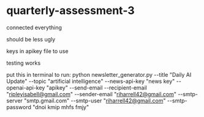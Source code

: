 # quarterly-assessment-3
connected everything

should be less ugly

keys in apikey file to use

testing works

put this in terminal to run:
python newsletter_generator.py --title "Daily AI Update" --topic "artificial intelligence" --news-api-key "news key" --openai-api-key "apikey" --send-email --recipient-email "ripleyisabell@gmail.com" --sender-email "riharrell42@gmail.com" --smtp-server "smtp.gmail.com" --smtp-user "riharrell42@gmail.com" --smtp-password "dnoi kmip mhfs fmjy"
